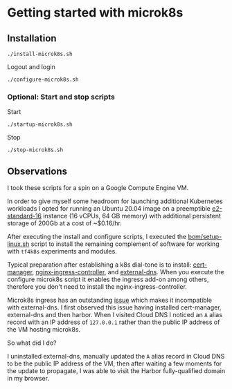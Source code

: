 # Getting started with microk8s

## Installation

```
./install-microk8s.sh
```

Logout and login

```
./configure-microk8s.sh
```

### Optional: Start and stop scripts

Start

```
./startup-microk8s.sh
```

Stop

```
./stop-microk8s.sh
```

## Observations

I took these scripts for a spin on a Google Compute Engine VM.

In order to give myself some headroom for launching additional Kubernetes workloads I opted for running an Ubuntu 20.04 image on a preemptible [e2-standard-16](https://cloud.google.com/compute/all-pricing#e2_standard_machine_types) instance (16 vCPUs, 64 GB memory) with additional persistent storage of 200Gb at a cost of ~$0.16/hr.

After executing the install and configure scripts, I executed the [bom/setup-linux.sh](../../../bom/setup-linux.sh) script to install the remaining complement of software for working with `tf4k8s` experiments and modules.

Typical preparation after establishing a k8s dial-tone is to install: [cert-manager](../../../experiments/gcp/certmanager), [nginx-ingress-controller](../../../experiments/k8s/nginx-ingress), and [external-dns](../../../experiments/gcp/external-dns).  When you execute the configure microk8s script it enables the ingress add-on among others, therefore you don't need to install the nginx-ingress-controller.

Microk8s ingress has an outstanding [issue](https://github.com/ubuntu/microk8s/issues/824) which makes it incompatible with external-dns.  I first observed this issue having installed cert-manager, external-dns and then harbor. When I visited Cloud DNS I noticed an `A` alias record with an IP address of `127.0.0.1` rather than the public IP address of the VM hosting microk8s.

So what did I do?

I uninstalled external-dns, manually updated the `A` alias record in Cloud DNS to be the public IP address of the VM, then after waiting a few moments for the update to propagate, I was able to visit the Harbor fully-qualified domain in my browser.
